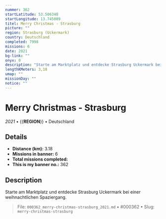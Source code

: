 ```yaml
---
nummer: 362
startLatitude: 53.506348
startLongitude: 13.745009
titel: Merry Christmas - Strasburg
picture: ""
region: Strasburg (Uckermark)
country: Deutschland
completed: 7998
missions: 6
date: 2021
bg-link: ""
onyx: 0
description: "Starte am Marktplatz und entdecke Strasburg Uckermark bei einer weihnachtlichen Spaziergang."
lengthKMeters: 3,18
umap: ""
missionDay: ""
notice: ""
---
```

# Merry Christmas - Strasburg

*2021* • {{__REGION__}} • Deutschland





## Details
- **Distance (km):** 3.18
- **Missions in banner:** 6
- **Total missions completed:** 
- **This is my banner no.:** 362



## Description
Starte am Marktplatz und entdecke Strasburg Uckermark bei einer weihnachtlichen Spaziergang.




> File: `000362_merry-christmas-strasburg_2021.md` • #000362 • Slug: `merry-christmas-strasburg`
